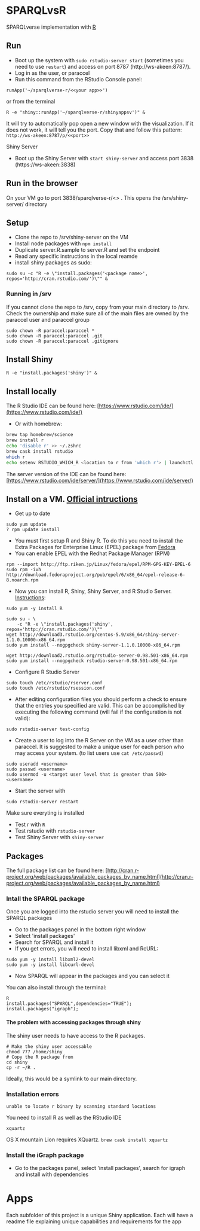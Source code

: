 # SPARQLvsR

SPARQLverse implementation with [R](http://www.rstudio.com/)

## Run

- Boot up the system with `sudo rstudio-server start` (sometimes you need to use `restart`) and access on port 8787 (http://ws-akeen:8787/).
- Log in as the user, or paraccel
- Run this command from the RStudio Console panel:
```
runApp('~/sparqlverse-r/<<your app>>')
```
or from the terminal 
```
R -e "shiny::runApp('~/sparqlverse-r/shinyappsv')" &
```
It will try to automatically pop open a new window with the visualization. If it does not work, it will tell you the port. Copy that and follow this pattern: `http://ws-akeen:8787/p/<<port>>`

Shiny Server

- Boot up the Shiny Server with `start shiny-server` and access port 3838 (https://ws-akeen:3838)

## Run in the browser

On your VM go to port 3838/sparqlverse-r/<<your app>> . This opens the /srv/shiny-server/ directory

## Setup 

- Clone the repo to /srv/shiny-server on the VM
- Install node packages with `npm install`
- Duplicate server.R.sample to server.R and set the endpoint
- Read any specific instructions in the local reamde
- install shiny packages as sudo:
```
sudo su -c "R -e \"install.packages('<package name>', repos='http://cran.rstudio.com/')\"" &
```

### Running in /srv
If you cannot clone the repo to /srv, copy from your main directory to /srv. Check the ownership and make sure all of the main files are owned by the paraccel user and paraccel group
```
sudo chown -R paraccel:paraccel *
sudo chown -R paraccel:paraccel .git 
sudo chown -R paraccel:paraccel .gitignore
```
## Install Shiny
```
R -e "install.packages('shiny')" &
```

## Install locally

The R Studio IDE can be found here: [https://www.rstudio.com/ide/](https://www.rstudio.com/ide/)
- Or with homebrew:
```bash
brew tap homebrew/science
brew install r
echo 'disable r' >> ~/.zshrc
brew cask install rstudio
which r
echo setenv RSTUDIO_WHICH_R <location to r from 'which r'> | launchctl
```

The server version of the IDE can be found here: [https://www.rstudio.com/ide/server/](https://www.rstudio.com/ide/server/)

## Install on a VM. [Official intructions](http://www.rstudio.com/shiny/server/install-opensource)

- Get up to date
```
sudo yum update
? rpm update install
```
- You must first setup R and Shiny R. To do this you need to install the Extra Packages for Enterprise Linux (EPEL) package from [Fedora](https://fedoraproject.org/wiki/EPEL) 
- You can enable EPEL with the Redhat Package Manager (RPM)
```
rpm --import http://ftp.riken.jp/Linux/fedora/epel/RPM-GPG-KEY-EPEL-6
sudo rpm -ivh http://download.fedoraproject.org/pub/epel/6/x86_64/epel-release-6-8.noarch.rpm
```
- Now you can install R, Shiny, Shiny Server, and R Studio Server. [Instructions](http://www.rstudio.com/shiny/server/install-opensource):
```
sudo yum -y install R

sudo su - \
    -c "R -e \"install.packages('shiny', repos='http://cran.rstudio.com/')\""
wget http://download3.rstudio.org/centos-5.9/x86_64/shiny-server-1.1.0.10000-x86_64.rpm
sudo yum install --nogpgcheck shiny-server-1.1.0.10000-x86_64.rpm

wget http://download2.rstudio.org/rstudio-server-0.98.501-x86_64.rpm
sudo yum install --nogpgcheck rstudio-server-0.98.501-x86_64.rpm
```
- Configure R Studio Server
```
sudo touch /etc/rstudio/rserver.conf
sudo touch /etc/rstudio/rsession.conf
```
- After editing configuration files you should perform a check to ensure that the entries you specified are valid. This can be accomplished by executing the following command (will fail if the configuration is not valid):
```
sudo rstudio-server test-config
```
- Create a user to log into the R Server on the VM as a user other than paraccel. It is suggested to make a unique user for each person who may access your system. (to list users use `cat /etc/passwd`)
```
sudo useradd <username>
sudo passwd <username>
sudo usermod -u <target user level that is greater than 500> <username>
```
- Start the server with
```
sudo rstudio-server restart
```

Make sure everyting is installed

- Test r with `R`
- Test rstudio with `rstudio-server`
- Test Shiny Server with `shiny-server`

## Packages

The full package list can be found here: [http://cran.r-project.org/web/packages/available_packages_by_name.html](http://cran.r-project.org/web/packages/available_packages_by_name.html)


### Intall the SPARQL package
Once you are logged into the rstudio server you will need to install the SPARQL packages

- Go to the packages panel in the bottom right window
- Select 'install packages'
- Search for SPARQL and install it
- If you get errors, you will need to install libxml and RcURL:
```
sudo yum -y install libxml2-devel
sudo yum -y install libcurl-devel
```
- Now SPARQL will appear in the packages and you can select it

You can also install through the terminal:
```
R
install.packages("SPARQL",dependencies="TRUE");
install.packages("igraph");
```

#### The problem with accessing packages through shiny

The shiny user needs to have access to the R packages.

```
# Make the shiny user accessable
chmod 777 /home/shiny
# Copy the R package from 
cd shiny
cp -r ~/R .
```

Ideally, this would be a symlink to our main directory. 

### Installation errors

`unable to locate r binary by scanning standard locations`

You need to install R as well as the RStudio IDE

`xquartz`

OS X mountain Lion requires XQuartz.
`brew cask install xquartz`

### Install the iGraph package

- Go to the packages panel, select 'install packages', search for igraph and install with dependencies

# Apps

Each subfolder of this project is a unique Shiny application. Each will have a readme file explaining unique capabilities and requirements for the app

